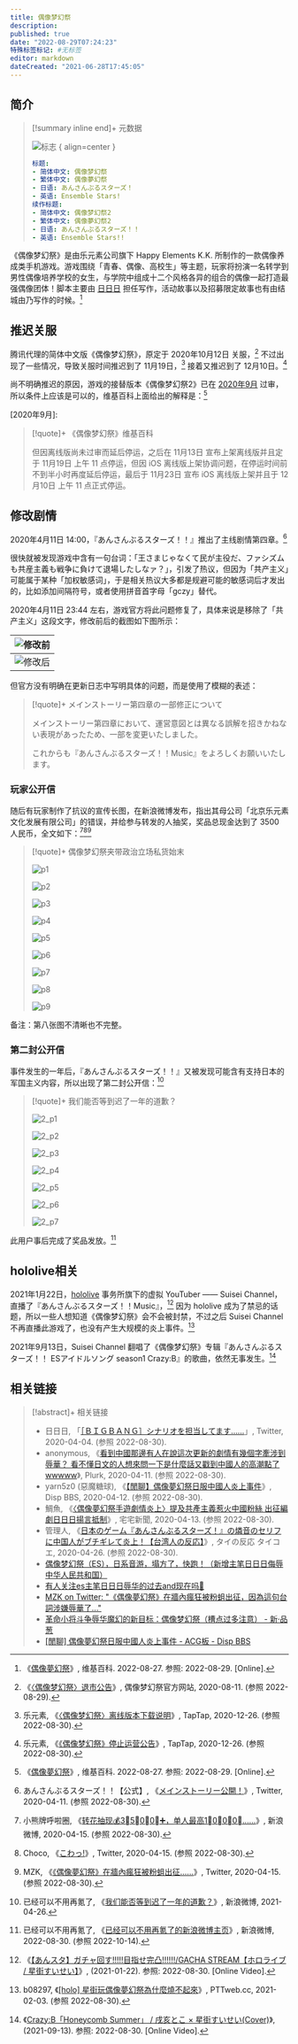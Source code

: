 ```yaml
---
title: 偶像梦幻祭
description:
published: true
date: "2022-08-29T07:24:23"
特殊标签标记: #无标签
editor: markdown
dateCreated: "2021-06-28T17:45:05"
---
```


## 简介

> [!summary inline end]+ 元数据
>
> ![标志](https://s3.tebi.io/ggame/game/偶像梦幻祭/logo.webp)
> { align=center }
>
> ```yaml
> 标题:
> - 简体中文: 偶像梦幻祭
> - 繁体中文: 偶像夢幻祭
> - 日语: あんさんぶるスターズ！
> - 英语: Ensemble Stars!
> 续作标题:
> - 简体中文: 偶像梦幻祭2
> - 繁体中文: 偶像夢幻祭2
> - 日语: あんさんぶるスターズ！！
> - 英语: Ensemble Stars!!
> ```

《偶像梦幻祭》是由乐元素公司旗下 Happy Elements K.K. 所制作的一款偶像养成类手机游戏。游戏围绕「青春、偶像、高校生」等主题，玩家将扮演一名转学到男性偶像培养学校的女生，与学院中组成十二个风格各异的组合的偶像一起打造最强偶像团体！脚本主要由 [日日日](/people/日日日.md) 担任写作，活动故事以及招募限定故事也有由结城由乃写作的时候。[^wiki]

[^wiki]: 《[偶像夢幻祭](https://zh.wikipedia.org/wiki/偶像夢幻祭)》, 维基百科. 2022-08-27. 参照: 2022-08-29. [Online].

## 推迟关服

腾讯代理的简体中文版《偶像梦幻祭》，原定于 2020年10月12日 关服，[^865467] 不过出现了一些情况，导致关服时间推迟到了 11月19日，[^16244057] 接着又推迟到了 12月10日。[^16244012]

[^865467]: 《[〈偶像梦幻祭〉退市公告](https://web.archive.org/web/20200820142903/https://es.qq.com/webplat/info/news_version3/21943/21944/21953/21954/21956/m14269/202007/865467.shtml)》, 偶像梦幻祭官方网站, 2020-08-11. (参照 2022-08-29).

[^16244057]: 乐元素, 《[〈偶像梦幻祭〉离线版本下载说明](https://web.archive.org/web/20220829144656/https://www.taptap.com/topic/16244057)》, TapTap, 2020-12-26. (参照 2022-08-30).

[^16244012]: 乐元素, 《[《偶像梦幻祭》停止运营公告](https://archive.is/1spJ5 "https://www.taptap.com/topic/16244012")》, TapTap, 2020-12-26. (参照 2022-08-30).

尚不明确推迟的原因，游戏的接替版本《偶像梦幻祭2》已在 [2020年9月](/censorship/游戏审批结果/国产网络游戏审批信息.md#2020年9月) 过审，所以条件上应该是可以的，维基百科上面给出的解释是：[^wiki]

[2020年9月]: 

> [!quote]+ 《偶像梦幻祭》维基百科
>
> 但因离线版尚未过审而延后停运，之后在 11月13日 宣布上架离线版并且定于 11月19日 上午 11 点停运，但因 iOS 离线版上架协调问题，在停运时间前不到半小时再度延后停运，最后于 11月23日 宣布 iOS 离线版上架并且于 12月10日 上午 11 点正式停运。

## 修改剧情

2020年4月11日 14:00，『あんさんぶるスターズ！！』推出了主线剧情第四章。[^97856]

[^97856]: あんさんぶるスターズ！！【公式】, 《[メインストーリー公開！](https://web.archive.org/web/20210602153906/https://twitter.com/ensemble_stars/status/1248853284674297856)》, Twitter, 2020-04-11. (参照 2022-08-30).

很快就被发现游戏中含有一句台词：「王さまじゃなくて民が主役だ、ファシズムも共産主義も戦争に負けて退場したしなァ？」，引发了热议，但因为「共产主义」可能属于某种「加权敏感词」，于是相关热议大多都是规避可能的敏感词后才发出的，比如添加间隔符号，或者使用拼音首字母「gczy」替代。

2020年4月11日 23:44 左右，游戏官方将此问题修复了，具体来说是移除了「共产主义」这段文字，修改前后的截图如下图所示：

| ![修改前][] |
| ----------- |
| ![修改后][] |

[修改前]: https://s3.tebi.io/ggame/people/日日日/修改前.jpeg "王さまじゃなくて民が主役だ、ファシズムも共産主義も戦争に負けて退場したしなァ？"

[修改后]: https://s3.tebi.io/ggame/people/日日日/修改后.webp "王さまじゃなくて民が主役だ、ファシズムも戦争に負けて退場したしなァ？"

但官方没有明确在更新日志中写明具体的问题，而是使用了模糊的表述：

> [!quote]+ メインストーリー第四章の一部修正について
>
> メインストーリー第四章において、運営意図とは異なる誤解を招きかねない表現があったため、一部を変更いたしました。
>
> これからも『あんさんぶるスターズ！！Music』をよろしくお願いいたします。

### 玩家公开信

随后有玩家制作了抗议的宣传长图，在新浪微博发布，指出其母公司「北京乐元素文化发展有限公司」的错误，并给参与转发的人抽奖，奖品总现金达到了 3500  人民币，全文如下：[^mUVw5][^Choco][^MZK]

[^mUVw5]: 小熊牌呼啦圈, 《[转花抽现💰3⃣️5⃣️0⃣️0⃣️➕，单人最高1⃣️0⃣️0⃣️0⃣️……](http://archive.is/mUVw5 "https://weibo.com/6346289332/IDlpQi5yW")》, 新浪微博, 2020-04-15. (参照 2022-08-30).

[^Choco]: Choco, 《[こわっ!](https://web.archive.org/web/20200417044008/https://twitter.com/kola1109/status/1250260738624475138)》, Twitter, 2020-04-15. (参照 2022-08-30).

[^MZK]: MZK, 《[《偶像夢幻祭》在牆內瘋狂被粉蛆出征……](https://web.archive.org/web/20200417064719/https://twitter.com/MIZUKISHY/status/1250381001395539968)》, Twitter, 2020-04-15. (参照 2022-08-30).

> [!quote]+ 偶像梦幻祭夹带政治立场私货始末
>
> ![p1](https://s3.tebi.io/ggame/people/日日日/p1.jpg)
>
> ![p2](https://s3.tebi.io/ggame/people/日日日/p2.jpg)
>
> ![p3](https://s3.tebi.io/ggame/people/日日日/p3.jpg)
>
> ![p4](https://s3.tebi.io/ggame/people/日日日/p4.jpg)
>
> ![p5](https://s3.tebi.io/ggame/people/日日日/p5.jpg)
>
> ![p6](https://s3.tebi.io/ggame/people/日日日/p6.jpg)
>
> ![p7](https://s3.tebi.io/ggame/people/日日日/p7.jpg)
>
> ![p8](https://s3.tebi.io/ggame/people/日日日/p8.png)
>
> ![p9](https://s3.tebi.io/ggame/people/日日日/p9.jpg)

备注：第八张图不清晰也不完整。

### 第二封公开信

事件发生的一年后，『あんさんぶるスターズ！！』又被发现可能含有支持日本的军国主义内容，所以出现了第二封公开信：[^HwCcB]

[^HwCcB]: 已经可以不用再氪了, 《[我们能否等到迟了一年的道歉？](https://archive.is/HwCcB "https://weibo.com/6052760042/KcFIavK1H")》, 新浪微博, 2021-04-26.

> [!quote]+ 我们能否等到迟了一年的道歉？
>
> ![2_p1](https://s3.tebi.io/ggame/people/日日日/2_p1.jpg)
>
> ![2_p2](https://s3.tebi.io/ggame/people/日日日/2_p2.jpg)
>
> ![2_p3](https://s3.tebi.io/ggame/people/日日日/2_p3.jpg)
>
> ![2_p4](https://s3.tebi.io/ggame/people/日日日/2_p4.jpg)
>
> ![2_p5](https://s3.tebi.io/ggame/people/日日日/2_p5.jpg)
>
> ![2_p6](https://s3.tebi.io/ggame/people/日日日/2_p6.jpg)
>
> ![2_p7](https://s3.tebi.io/ggame/people/日日日/2_p7.jpg)

此用户事后完成了奖品发放。[^Fls78]

[^Fls78]: 已经可以不用再氪了, 《[已经可以不用再氪了的新浪微博主页](https://archive.ph/Fls78 "https://weibo.com/u/6052760042")》, 新浪微博, 2022-08-30. (参照 2022-10-14).

## hololive相关

2021年1月22日，[hololive](/company/hololive.md) 事务所旗下的虚拟 YouTuber —— Suisei Channel，直播了『あんさんぶるスターズ！！Music』，[^fNiEf6W7pJY] 因为 hololive 成为了禁忌的话题，所以一些人想知道《偶像梦幻祭》会不会被封禁，不过之后 Suisei Channel 不再直播此游戏了，也没有产生大规模的炎上事件。[^4A3]

[^fNiEf6W7pJY]: 《[【あんスタ】ガチャ回す!!!!!目指せ完凸!!!!!!/GACHA STREAM【ホロライブ / 星街すいせい】](https://www.youtube.com/watch?v=fNiEf6W7pJY)》, (2021-01-22). 参照: 2022-08-30. [Online Video].

[^4A3]: b08297, 《[[holo] 星街玩偶像夢幻祭為什麼燒不起來](https://web.archive.org/web/20220830125121/https://www.pttweb.cc/bbs/C_Chat/M.1612356970.A.4A3)》, PTTweb.cc, 2021-02-03. (参照 2022-08-30).

2021年9月13日，Suisei Channel 翻唱了《偶像梦幻祭》专辑『あんさんぶるスターズ！！ ESアイドルソング season1 Crazy:B』的歌曲，依然无事发生。[^aWv2KjaFqBA]

[^aWv2KjaFqBA]: 《[Crazy:B「Honeycomb Summer」 / 戌亥とこ × 星街すいせい(Cover)](https://www.youtube.com/watch?v=aWv2KjaFqBA)》, (2021-09-13). 参照: 2022-08-30. [Online Video].

## 相关链接

> [!abstract]+ 相关链接
>
> +   日日日, 「[［ＢＩＧＢＡＮＧ］シナリオを担当してます……](https://web.archive.org/web/20220827091558/https://twitter.com/HiHiHiakira/status/1246384150409428992)」, Twitter, 2020-04-04. (参照 2022-08-30).
> +   anonymous, 《[看到中國那邊有人在說這次更新的劇情有幾個字牽涉到辱華？ 看不懂日文的人想來問一下是什麼話又戳到中國人的高潮點了wwwww](https://web.archive.org/web/20210628095156/https://www.plurk.com/p/nryn22)》, Plurk, 2020-04-11. (参照 2022-08-30).
> +   yarn5z0 (惡魔糖球), 《[【閒聊】偶像夢幻祭日服中國人炎上事件](https://web.archive.org/web/20220830080405/https://disp.cc/b/ACG/cgoR)》, Disp BBS, 2020-04-12. (参照 2022-08-30).
> +   鯛魚, 《[〈偶像夢幻祭手遊劇情炎上〉提及共產主義惹火中國粉絲 出征編劇日日日揚言抵制](https://web.archive.org/web/20220819225535/https://news.gamme.com.tw/1681234)》, 宅宅新聞, 2020-04-13. (参照 2022-08-30).
> +   管理人, 《[日本のゲーム『あんさんぶるスターズ！』の燐音のセリフに中国人がブチギレて炎上！【台湾人の反応】](https://web.archive.org/web/20210728083045/https://thainokoe.com/taiwan-hanno/ensemble-stars-communism/)》, タイの反応 タイコエ, 2020-04-26. (参照 2022-08-30).
> +   [偶像梦幻祭（ES），日系音游，塌方了，快跑！（新增主笔日日日侮辱中华人民共和国）](https://archive.is/MhD0H "https://www.douban.com/group/topic/222678001/")
> +   [有人关注es主笔日日日辱华的过去and现在吗👀](https://web.archive.org/web/20210628073649/https://www.douban.com/group/topic/222891856/)
> +   [MZK on Twitter: "《偶像夢幻祭》在牆內瘋狂被粉蛆出征，因為這句台詞涉嫌辱華了..."](https://web.archive.org/web/20200417064719if_/https://twitter.com/MIZUKISHY/status/1250381001395539968)
> +   [革命小将斗争辱华魔幻的新目标：偶像梦幻祭（槽点过多注意） - 新·品葱](https://web.archive.org/web/20210628093852/https://pincong.rocks/article/17788)
> +   [[閒聊] 偶像夢幻祭日服中國人炎上事件 - ACG板 - Disp BBS](https://archive.is/8Miig "https://disp.cc/b/21-cgoR")

<!--
+   [为何一个偶像游戏要在剧情中频频夹带zz私货，甚至不惜用【日本jun国主义口号】当作玩笑？ - 手机版 微博](https://archive.is/twObB "https://m.weibo.cn/6052760042/4630202787565097")
+   [为何一个偶像游戏要在剧情中频频夹带zz私货，甚至不惜用【日本jun国主义口号】当作玩笑？ - 微博](https://archive.is/HwCcB "https://weibo.com/6052760042/KcFIavK1H")
-->
